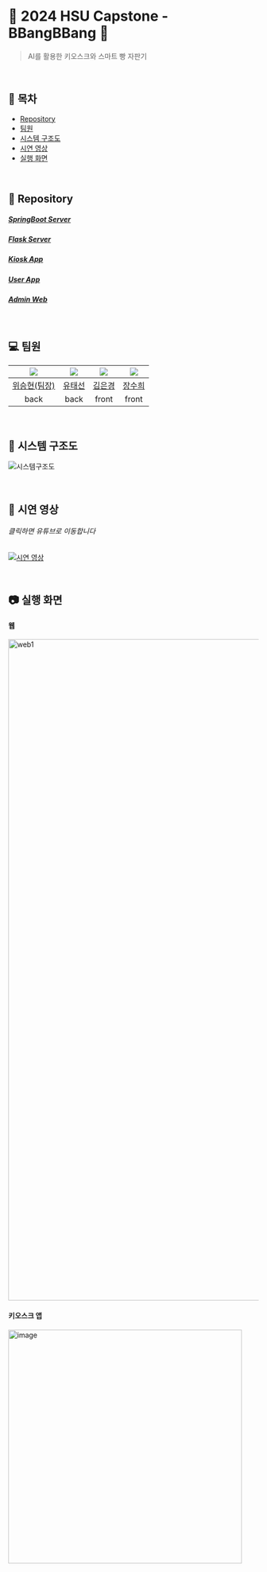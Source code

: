 # 🍞 2024 HSU Capstone - BBangBBang 🥐

> AI를 활용한 키오스크와 스마트 빵 자판기

</br>

## 🐢 목차

* [Repository](#pushpin-repository)
* [팀원](#computer-팀원)
* [시스템 구조도](#construction-시스템-구조도)
* [시연 영상](#movie_camera-시연-영상)
* [실행 화면](#camera-실행-화면)

</br>

## :pushpin: Repository

##### [SpringBoot Server](https://github.com/BBangBBang-Project/BBangBBang_Backend)

##### [Flask Server](https://github.com/BugiCare/BugiCareServer_Flask)

##### [Kiosk App](https://github.com/BBangBBang-Project/BBangBBang_Kiosk)

##### [User App](https://github.com/BBangBBang-Project/BBangBBang_App)

##### [Admin Web](https://github.com/BBangBBang-Project/BBangBBang_AdminWeb)

</br>

## :computer: 팀원

| <img src="https://avatars.githubusercontent.com/u/127702076?v=4"> | <img src="https://avatars.githubusercontent.com/u/74961371?v=4"> | <img src="https://avatars.githubusercontent.com/u/127072393?v=4"> | <img src="https://avatars.githubusercontent.com/u/121925620?v=4"> |
| :----------------------------------------------------------: | :----------------------------------------------------------: | :----------------------------------------------------------: | :----------------------------------------------------------: |
|         [위승현(팀장)](https://github.com/Weseunghyun)         |           [유태선](https://github.com/taeseonYoo)            |            [김은경](https://github.com/kimeunkyoungg)            |             [장수희](https://github.com/soosooh)             |
|                            back                             |                             back                             |                            front                             |                             front                             |

</br>

## :construction: 시스템 구조도

![시스템구조도](https://github.com/BBangBBang-Project/.github/assets/127702076/33c4968d-b67f-4914-8770-77d080cee8b3)

</br>

## :movie_camera: 시연 영상

###### 클릭하면 유튜브로 이동합니다

[![시연 영상](http://img.youtube.com/vi/zHoB05h0lhw/0.jpg)](https://youtu.be/zHoB05h0lhw)

</br>

## :camera: 실행 화면

#### 웹

<img width="1330" alt="web1" src="https://github.com/BBangBBang-Project/.github/assets/127702076/fe355e8c-ad06-4f5e-83d6-0ca3679108b6">

#### 키오스크 앱

<img width="470" alt="image" src="https://github.com/BBangBBang-Project/.github/assets/127702076/77fcd687-af26-4aa9-8452-5a4313fb08cf">
